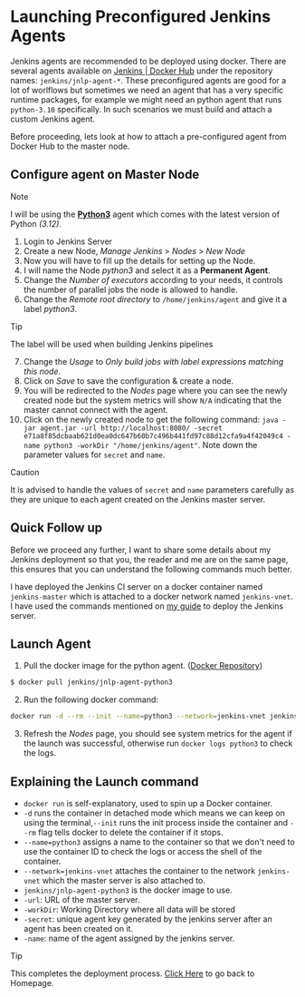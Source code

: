 # Launching Preconfigured Jenkins Agents

Jenkins agents are recommended to be deployed using docker. There are several agents available on [Jenkins | Docker Hub](https://hub.docker.com/u/jenkins) under the repository names: `jenkins/jnlp-agent-*`. These preconfigured agents are good for a lot of worlflows but sometimes we need an agent that has a very specific runtime packages, for example we might need an python agent that runs `python-3.10` specifically. In such scenarios we must build and attach a custom Jenkins agent.

Before proceeding, lets look at how to attach a pre-configured agent from Docker Hub to the master node.



## Configure agent on Master Node

> [!NOTE]
> I will be using the [__Python3__](https://hub.docker.com/r/jenkins/jnlp-agent-python3) agent which comes with the latest version of Python _(3.12)_.

1. Login to Jenkins Server
2. Create a new Node, _Manage Jenkins_ > _Nodes_ > _New Node_
3. Now you will have to fill up the details for setting up the Node.
4. I will name the Node _python3_ and select it as a __Permanent Agent__.
5. Change the _Number of executors_ according to your needs, it controls the number of parallel jobs the node is allowed to handle.
6. Change the _Remote root directory_ to `/home/jenkins/agent` and give it a label _python3_.

> [!TIP]
> The label will be used when building Jenkins pipelines

7. Change the _Usage_ to _Only build jobs with label expressions matching this node_. 
8. Click on _Save_ to save the configuration & create a node.
9. You will be redirected to the _Nodes_ page where you can see the newly created node but the system metrics will show `N/A` indicating that the master cannot connect with the agent.
10. Click on the newly created node to get the following command: `java -jar agent.jar -url http://localhost:8080/ -secret e71a8f85dcbaab621d0ea0dc647b60b7c496b441fd97c88d12cfa9a4f42049c4 -name python3 -workDir "/home/jenkins/agent"`. Note down the parameter values for `secret` and `name`.

> [!CAUTION]
> It is advised to handle the values of `secret` and `name` parameters carefully as they are unique to each agent created on the Jenkins master server.

## Quick Follow up

Before we proceed any further, I want to share some details about my Jenkins deployment so that you, the reader and me are on the same page, this ensures that you can understand the following commands much better.

 I have deployed the Jenkins CI server on a docker container named `jenkins-master` which is attached to a docker network named `jenkins-vnet`.
I have used the commands mentioned on [my guide](./standalone-docker.md#deploy-jenkins-server) to deploy the Jenkins server.

## Launch Agent

1. Pull the docker image for the python agent. ([Docker Repository](https://hub.docker.com/r/jenkins/jnlp-agent-python3))
```bash
$ docker pull jenkins/jnlp-agent-python3
```
2. Run the following docker command:
```bash
docker run -d --rm --init --name=python3 --network=jenkins-vnet jenkins/jnlp-agent-python3 -url=http://jenkins-master:8080 -workDir=/home/jenkins/agent -secret=e71a8f85dcbaab621d0ea0dc647b60b7c496b441fd97c88d12cfa9a4f42049c4 -name=python3
```

3. Refresh the _Nodes_ page, you should see system metrics for the agent if the launch was successful, otherwise run `docker logs python3` to check the logs.

## Explaining the Launch command

+ `docker run` is self-explanatory, used to spin up a Docker container.
+ `-d` runs the container in detached mode which means we can keep on using the terminal,`--init` runs the init process inside the container and `--rm` flag tells docker to delete the container if it stops.
+ `--name=python3` assigns a name to the container so that we don't need to use the container ID to check the logs or access the shell of the container.
+ `--network=jenkins-vnet` attaches the container to the network `jenkins-vnet` which the master server is also attached to.
+ `jenkins/jnlp-agent-python3` is the docker image to use.
+ `-url`: URL of the master server.
+ `-workDir`: Working Directory where all data will be stored
+ `-secret`: unique agent key generated by the jenkins server after an agent has been created on it.
+ `-name`: name of the agent assigned by the jenkins server.

> [!TIP]
> This completes the deployment process. [Click Here](../README.md#contents) to go back to Homepage.